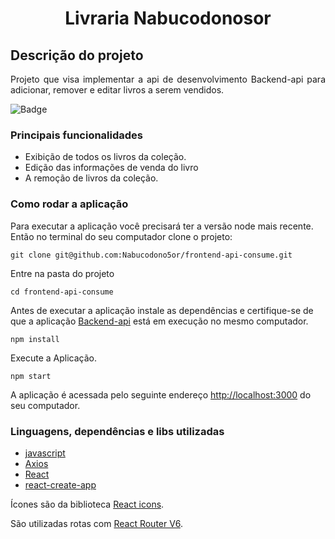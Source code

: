 <h1 align="center"> Livraria Nabucodonosor  </h1>

## Descrição do projeto

<p align=justify>Projeto que visa implementar a api de desenvolvimento <a link="https://github.com/Nabucodono5or/backend-api">Backend-api</a> para adicionar, remover e editar livros a serem vendidos.</p>

![Badge](https://img.shields.io/static/v1?label=react&message=17.0.2&color=green&style=for-the-badge&logo=REACT)

### Principais funcionalidades

- Exibição de todos os livros da coleção. 
- Edição das informações de venda do livro
- A remoção de livros da coleção.

### Como rodar a aplicação

Para executar a aplicação você precisará ter a versão node mais recente. Então no terminal do seu computador clone o projeto:

```
git clone git@github.com:Nabucodono5or/frontend-api-consume.git
```

Entre na pasta do projeto

```
cd frontend-api-consume
```

Antes de executar a aplicação instale as dependências e certifique-se de que a aplicação [Backend-api](https://github.com/Nabucodono5or/backend-api) está em execução no mesmo computador.

```
npm install
```

Execute a Aplicação.

```
npm start
```

A aplicação é acessada pelo seguinte endereço [http://localhost:3000](http://localhost:3000) do seu computador.

### Linguagens, dependências e libs utilizadas

- [javascript](https://developer.mozilla.org/en-US/docs/Web/javascript)
- [Axios](https://axios-http.com/)
- [React](https://pt-br.reactjs.org/)
- [react-create-app](https://create-react-app.dev/)

Ícones são da biblioteca [React icons](https://react-icons.github.io/react-icons).

São utilizadas rotas com [React Router V6](https://reactrouterdotcom.fly.dev/docs/en/v6).